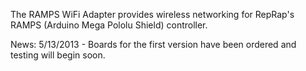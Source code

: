 The RAMPS WiFi Adapter provides wireless networking for RepRap's RAMPS (Arduino Mega Pololu Shield) controller.

News:
5/13/2013 - Boards for the first version have been ordered and testing will begin soon.
